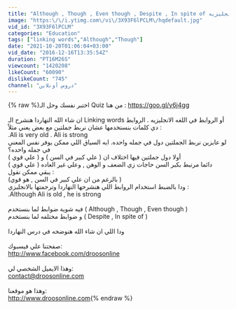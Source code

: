 ```yaml
---
title: "Although , Though , Even though , Despite , In spite of شرح الروابط في اللغه الانجليزيه"
image: "https:\/\/i.ytimg.com\/vi\/3X93F6lPCLM\/hqdefault.jpg"
vid_id: "3X93F6lPCLM"
categories: "Education"
tags: ["linking words","Although","Though"]
date: "2021-10-20T01:06:04+03:00"
vid_date: "2016-12-16T13:35:54Z"
duration: "PT16M26S"
viewcount: "1420208"
likeCount: "60090"
dislikeCount: "745"
channel: "دروس أونلاين"
---
```

{% raw %}اختبر نفسك وحل الـ Quiz من هنا : <a rel="nofollow" target="blank" href="https://goo.gl/y6j4gg">https://goo.gl/y6j4gg</a><br /><br />ان شاء الله النهاردا هنشرح الـ Linking words أو الروابط في اللغه الانجليزيه . الروابط دي كلمات بنستخدمها عشان نربط جملتين مع بعض يعني مثلاً :<br />.Ali is very old . Ali is strong<br />لو عايزين نربط الجملتين دول في جمله واحده.  ايه السياق اللي ممكن يوفر نفس المعني في جمله واحده؟<br />أولا دول جملتين فيها اختلاف ان ( علي كبير في السن ) و ( علي قوي )<br />دائما مرتبط بكبر السن حاجات زي الضعف و الوهن , وعلي غير العاده ( علي قوي )<br />يبقي ممكن نقول :<br />(بالرغم من ان علي كبير في السن , هو قوي ) <br />ودا بالضبط استخدام الروابط اللي هنشرحها النهاردا وترجمتها بالانجليزي :<br />.Although Ali is old , he is strong<br /><br />فيه شوية ضوابط لما بنستخدم ( Although , Though , Even  though )<br /> و ضوابط مختلفه لما بنستخدم ( Despite , In spite of )<br /><br />ودا اللي ان شاء الله هنوضحه في درس النهاردا <br /><br />صفحتنا علي فيسبوك:<br /><a rel="nofollow" target="blank" href="http://www.facebook.com/droosonline">http://www.facebook.com/droosonline</a><br /><br />وهذا الايميل الشخصي لي:<br />contact@droosonline.com<br /><br />وهذا هو موقعنا:<br /> <a rel="nofollow" target="blank" href="http://www.droosonline.com">http://www.droosonline.com</a>{% endraw %}
